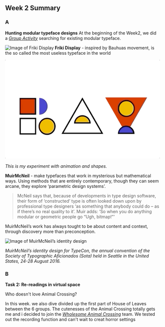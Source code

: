 ## Week 2 Summary

### A
**Hunting modular typeface designs** 
At the beginning of the Week2, we did a [*Group Activity*](https://docs.google.com/presentation/d/1N2hAFp6si7UsVuPj1oMQ21_HHF858NbXZna0YQxOQio/edit#slide=id.g8ed135ac50_18_0) searching for existing modular typeface.

![Image of Friki Display](https://github.com/Raymondvonz/CodeWords/blob/master/W2/Friki%20Display.png)
**Friki Display** - inspired by Bauhuas movement, is the so called the most useless typeface in the world

![Image of Rayattempt](https://github.com/Raymondvonz/CodeWords/blob/master/W2/RAY_ATTEMPT.gif)

*This is my experiment with animation and shapes.*

**MuirMcNeil** - make typefaces that work in mysterious but mathematical ways. Using methods that are entirely contemporary, though they can seem arcane, they explore ‘parametric design systems’. 

> McNeil says that, because of developments in type design software, their form of ‘constructed’ type is often looked down upon by professional type designers ‘as something that anybody could do – as if there’s no real quality to it’. Muir adds: ‘So when you do anything modular or geometric people go “Ugh, bitmap!”’

MuirMcNeil’s work has always tought to be about content and context, through discovery more than preconception.


![Image of MuirMcNeil’s identity design](https://github.com/Raymondvonz/CodeWords/blob/master/W2/MuirMcNeil’s%20identity%20design.jpg)

*MuirMcNeil’s identity design for TypeCon, the annual convention of the Society of Typographic Aficionados (Sota) held in Seattle in the United States, 24-28 August 2016.*

### B

**Task 2: Re-readings in virtual space** 

Who doesn't love Animal Crossing? 

In this week. we also dive divided up the first part of House of Leaves between the 6 groups. The cutenesses of the Animal Crossing totally gets me and i decided to join the [*Wholesome Animal Crossing*](https://docs.google.com/presentation/d/1c1KexKLj99n7Z-FLky9NW8Zqkgk1uo2tdibFXJoCwYc/edit#slide=id.g8e5186eb0c_21_0) team. We tested out the recording function and can't wait to creat horror settings
